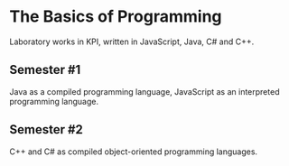 # The Basics of Programming
Laboratory works in KPI, written in JavaScript, Java, C# and C++.

## Semester #1
Java as a compiled programming language, JavaScript as an interpreted programming language.

## Semester #2

C++ and C# as compiled object-oriented programming languages.
